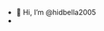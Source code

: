 - 👋 Hi, I’m @hidbella2005
- 

<!---
hidbella2005/hidbella2005 is a ✨ special ✨ repository because its `README.md` (this file) appears on your GitHub profile.
You can click the Preview link to take a look at your changes.
--->
